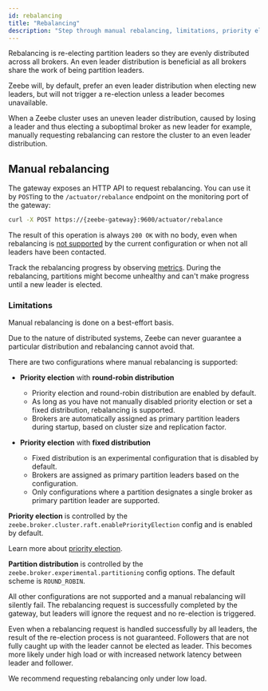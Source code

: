 ```yaml
---
id: rebalancing
title: "Rebalancing"
description: "Step through manual rebalancing, limitations, priority election with round-robin distribution, priority election with fixed distribution, and more."
---
```


Rebalancing is re-electing partition leaders so they are evenly distributed across all brokers. An even leader distribution is beneficial as all brokers share the work of being partition leaders.

Zeebe will, by default, prefer an even leader distribution when electing new leaders, but will not trigger a re-election unless a leader becomes unavailable.

When a Zeebe cluster uses an uneven leader distribution, caused by losing a leader and thus electing a suboptimal broker as new leader for example, manually requesting rebalancing can restore the cluster to an even leader distribution.

## Manual rebalancing

The gateway exposes an HTTP API to request rebalancing. You can use it by `POST`ing to the `/actuator/rebalance` endpoint on the monitoring port of the gateway:

```bash
curl -X POST https://{zeebe-gateway}:9600/actuator/rebalance
```

The result of this operation is always `200 OK` with no body, even when rebalancing is [not supported](#limitations) by the current configuration or when not all leaders have been contacted.

Track the rebalancing progress by observing [metrics](/versioned_docs/version-8.7/self-managed/operational-guides/monitoring/metrics.md).
During the rebalancing, partitions might become unhealthy and can't make progress until a new leader is elected.

### Limitations

Manual rebalancing is done on a best-effort basis.

Due to the nature of distributed systems, Zeebe can never guarantee a particular distribution and rebalancing cannot avoid that.

There are two configurations where manual rebalancing is supported:

- **Priority election** with **round-robin distribution**

  - Priority election and round-robin distribution are enabled by default.
  - As long as you have not manually disabled priority election or set a fixed distribution, rebalancing is supported.
  - Brokers are automatically assigned as primary partition leaders during startup, based on cluster size and replication factor.

- **Priority election** with **fixed distribution**
  - Fixed distribution is an experimental configuration that is disabled by default.
  - Brokers are assigned as primary partition leaders based on the configuration.
  - Only configurations where a partition designates a single broker as primary partition leader are supported.

**Priority election** is controlled by the `zeebe.broker.cluster.raft.enablePriorityElection` config and is enabled by default.

Learn more about [priority election](../configuration/priority-election.md).

**Partition distribution** is controlled by the `zeebe.broker.experimental.partitioning` config options.
The default scheme is `ROUND_ROBIN`.

All other configurations are not supported and a manual rebalancing will silently fail.
The rebalancing request is successfully completed by the gateway, but leaders will ignore the request and no re-election is triggered.

Even when a rebalancing request is handled successfully by all leaders, the result of the re-election process is not guaranteed.
Followers that are not fully caught up with the leader cannot be elected as leader.
This becomes more likely under high load or with increased network latency between leader and follower.

We recommend requesting rebalancing only under low load.
